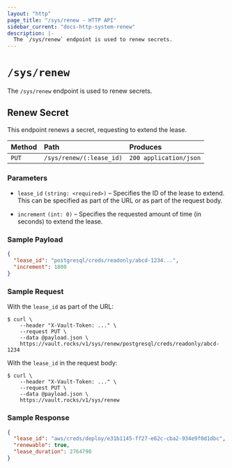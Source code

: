 ```yaml
---
layout: "http"
page_title: "/sys/renew - HTTP API"
sidebar_current: "docs-http-system-renew"
description: |-
  The `/sys/renew` endpoint is used to renew secrets.
---
```


# `/sys/renew`

The `/sys/renew` endpoint is used to renew secrets.

## Renew Secret

This endpoint renews a secret, requesting to extend the lease.

| Method   | Path                         | Produces               |
| :------- | :--------------------------- | :--------------------- |
| `PUT`    | `/sys/renew/(:lease_id)`     | `200 application/json` |

### Parameters

- `lease_id` `(string: <required>)` – Specifies the ID of the lease to extend.
  This can be specified as part of the URL or as part of the request body.

- `increment` `(int: 0)` – Specifies the requested amount of time (in seconds)
  to extend the lease.

### Sample Payload

```json
{
  "lease_id": "postgresql/creds/readonly/abcd-1234...",
  "increment": 1800
}
```

### Sample Request

With the `lease_id` as part of the URL:

```
$ curl \
    --header "X-Vault-Token: ..." \
    --request PUT \
    --data @payload.json \
    https://vault.rocks/v1/sys/renew/postgresql/creds/readonly/abcd-1234
```

With the `lease_id` in the request body:

```
$ curl \
    --header "X-Vault-Token: ..." \
    --request PUT \
    --data @payload.json \
    https://vault.rocks/v1/sys/renew
```

### Sample Response

```json
{
  "lease_id": "aws/creds/deploy/e31b1145-ff27-e62c-cba2-934e9f0d1dbc",
  "renewable": true,
  "lease_duration": 2764790
}
```
